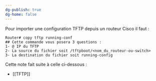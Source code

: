 ```yaml
---
dg-publish: true
dg-home: false
---
```


Pour importer une configuration TFTP depuis un routeur Cisco il faut :
```IOS
Router# copy tftp running-conf
## Cette commande vous posera 3 questions :
1- @ IP du TFTP
2- La source du fichier soit /tftpboot/<nom_du_routeur-ou-switch>
3- La destination du fichier soit running-config
```

Cette note fait suite à celle ci-dessous : 
- [[TFTP]]
